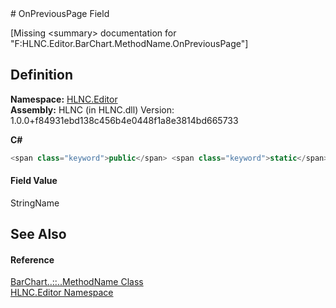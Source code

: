 ﻿<document xml:space="preserve">
<file name="F_HLNC_Editor_BarChart_MethodName_OnPreviousPage" /># OnPreviousPage Field<span id="PageHeader"> </span>


\[Missing &lt;summary&gt; documentation for "F:HLNC.Editor.BarChart.MethodName.OnPreviousPage"\]

<SectionTitle xml:space="preserve">

## Definition
</SectionTitle>**Namespace:** <a href="N_HLNC_Editor">HLNC.Editor</a>  
**Assembly:** HLNC (in HLNC.dll) Version: 1.0.0+f84931ebd138c456b4e0448f1a8e3814bd665733

**C#**
``` C#
<span class="keyword">public</span> <span class="keyword">static</span> <span class="keyword">readonly</span> <span class="identifier">StringName</span> <span class="identifier">OnPreviousPage</span>
```

<SectionTitle xml:space="preserve">

#### Field Value
</SectionTitle><span class="noLink">StringName</span><SectionTitle xml:space="preserve">

## See Also
<span id="seeAlso"> </span></SectionTitle><SectionTitle xml:space="preserve">

#### Reference
</SectionTitle><a href="T_HLNC_Editor_BarChart_MethodName">BarChart<span class="languageSpecificText"><span class="cs">.</span><span class="vb">.</span><span class="cpp">::</span><span class="nu">.</span><span class="fs">.</span></span>MethodName Class</a>  
<a href="N_HLNC_Editor">HLNC.Editor Namespace</a>  
</document>